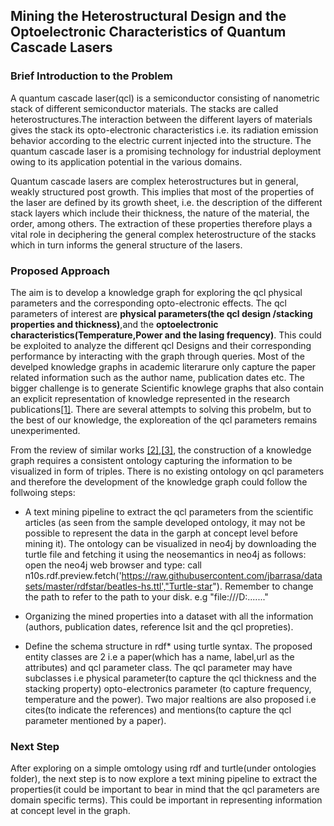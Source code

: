 ## Mining the Heterostructural Design and the Optoelectronic Characteristics of Quantum Cascade Lasers
### Brief Introduction to the Problem

A quantum cascade laser(qcl) is a semiconductor consisting of nanometric stack of different semiconductor materials. The stacks are called heterostructures.The interaction between the different layers of materials gives the stack its opto-electronic characteristics i.e. its radiation emission behavior according to the electric current injected into the structure. The quantum cascade laser is a promising technology for industrial deployment owing to its application potential in the various domains.

Quantum cascade lasers are complex heterostructures but in general, weakly structured post growth. This implies that most of the properties of the laser are defined by its growth sheet, i.e. the description of the different stack layers which include their thickness, the nature of the material, the order, among others. The extraction of these properties therefore plays a vital role in deciphering the general complex heterostructure of the stacks which in turn informs the general structure of the lasers.

### Proposed Approach
The aim is to develop a knowledge graph for exploring the qcl physical parameters and the corresponding opto-electronic effects. The qcl parameters of interest are **physical parameters(the qcl design /stacking properties and thickness)**,and the **optoelectronic characteristics(Temperature,Power and the lasing frequency)**.
This could be exploited to analyze the different qcl Designs and their corresponding performance by interacting with the graph through queries. Most of the develped knowledge graphs in academic literarure only capture the paper related information such as the author name, publication dates etc. The bigger challenge is to generate Scientific knowlege graphs that also contain an explicit representation of knowledge represented in the research publications[[1]](https://oro.open.ac.uk/61767/1/DL4KG_2019_paper_3%20%281%29.pdf). There are several attempts to solving this probelm, but to the best of our knowledge, the exploreation of the qcl parameters remains unexperimented. 

From the review of similar works [[2]](https://arxiv.org/pdf/1807.08484),[[3]](https://hal.archives-ouvertes.fr/hal-02404153/file/ClaimsKG_A_knowledge_graph_of_annotated_claims.pdf), the construction of a knowledge graph requires a consistent ontology capturing  the information to be visualized in form of triples. There is no existing ontology on qcl parameters and therefore the development of the knowledge graph could follow the follwoing steps:

* A text mining pipeline to extract the qcl parameters from the scientific articles (as seen from the sample developed ontology, it may not be possible to represent the data in the garph at concept level before mining it). The ontology can be visualized in neo4j by downloading the turtle file and fetching it using the neosemantics in neo4j as follows: open the neo4j web browser and type: call n10s.rdf.preview.fetch('https://raw.githubusercontent.com/jbarrasa/datasets/master/rdfstar/beatles-hs.ttl',"Turtle-star"). Remember to change the path to refer to the path to your disk. e.g "file:///D:......."

* Organizing the mined properties into a dataset with all the information (authors, publication dates, reference lsit and the qcl propreties).

* Define the schema structure in rdf* using turtle syntax. The proposed entity classes are 2 i.e a paper(which has a name, label,url as the attributes) and qcl parameter class. The qcl parameter may have subclasses i.e physical parameter(to capture the qcl thickness and the stacking property) opto-electronics parameter (to capture frequency, temperature and the power). Two major realtions are also proposed i.e cites(to indicate the references) and mentions(to capture the qcl parameter mentioned by a paper). 
### Next Step
After exploring on a simple omtology using rdf and turtle(under ontologies folder), the next step is to now explore a text mining pipeline to extract the properties(it could be important to bear in mind that the qcl parameters are domain specific terms). This could be important in representing information at concept level in the graph.
